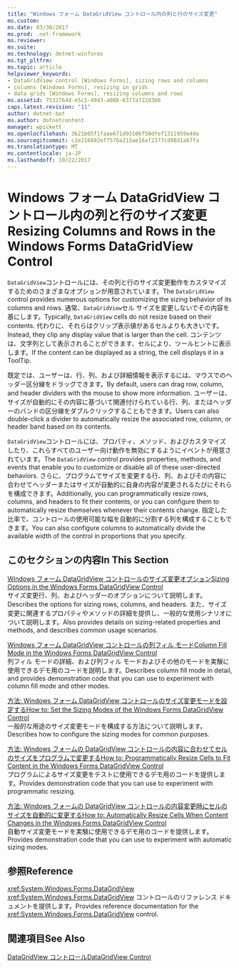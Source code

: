 ```yaml
---
title: "Windows フォーム DataGridView コントロール内の列と行のサイズ変更"
ms.custom: 
ms.date: 03/30/2017
ms.prod: .net-framework
ms.reviewer: 
ms.suite: 
ms.technology: dotnet-winforms
ms.tgt_pltfrm: 
ms.topic: article
helpviewer_keywords:
- DataGridView control [Windows Forms], sizing rows and columns
- columns [Windows Forms], resizing in grids
- data grids [Windows Forms], resizing columns and rows
ms.assetid: 7532764d-e5c1-4943-a08b-6377a722d3b6
caps.latest.revision: "11"
author: dotnet-bot
ms.author: dotnetcontent
manager: wpickett
ms.openlocfilehash: 3621b05f1faae671d93106f50dfef1311959e48e
ms.sourcegitcommit: c2e216692ef7576a213ae16af2377cd98d1a67fa
ms.translationtype: MT
ms.contentlocale: ja-JP
ms.lasthandoff: 10/22/2017
---
```

# <a name="resizing-columns-and-rows-in-the-windows-forms-datagridview-control"></a><span data-ttu-id="e7ee7-102">Windows フォーム DataGridView コントロール内の列と行のサイズ変更</span><span class="sxs-lookup"><span data-stu-id="e7ee7-102">Resizing Columns and Rows in the Windows Forms DataGridView Control</span></span>
<span data-ttu-id="e7ee7-103">`DataGridView`コントロールには、その列と行のサイズ変更動作をカスタマイズするためのさまざまなオプションが用意されています。</span><span class="sxs-lookup"><span data-stu-id="e7ee7-103">The `DataGridView` control provides numerous options for customizing the sizing behavior of its columns and rows.</span></span> <span data-ttu-id="e7ee7-104">通常、`DataGridView`セル サイズを変更しないでその内容を基にします。</span><span class="sxs-lookup"><span data-stu-id="e7ee7-104">Typically, `DataGridView` cells do not resize based on their contents.</span></span> <span data-ttu-id="e7ee7-105">代わりに、それらはクリップ表示値があるセルよりも大きいです。</span><span class="sxs-lookup"><span data-stu-id="e7ee7-105">Instead, they clip any display value that is larger than the cell.</span></span> <span data-ttu-id="e7ee7-106">コンテンツは、文字列として表示されることができます、セルにより、ツールヒントに表示します。</span><span class="sxs-lookup"><span data-stu-id="e7ee7-106">If the content can be displayed as a string, the cell displays it in a ToolTip.</span></span>  
  
 <span data-ttu-id="e7ee7-107">既定では、ユーザーは、行、列、および詳細情報を表示するには、マウスでのヘッダー区分線をドラッグできます。</span><span class="sxs-lookup"><span data-stu-id="e7ee7-107">By default, users can drag row, column, and header dividers with the mouse to show more information.</span></span> <span data-ttu-id="e7ee7-108">ユーザーは、サイズが自動的にその内容に基づいて関連付けられている行、列、またはヘッダーのバンドの区分線をダブルクリックすることもできます。</span><span class="sxs-lookup"><span data-stu-id="e7ee7-108">Users can also double-click a divider to automatically resize the associated row, column, or header band based on its contents.</span></span>  
  
 <span data-ttu-id="e7ee7-109">`DataGridView`コントロールには、プロパティ、メソッド、およびカスタマイズしたり、これらすべてのユーザー向け動作を無効にするようにイベントが用意されています。</span><span class="sxs-lookup"><span data-stu-id="e7ee7-109">The `DataGridView` control provides properties, methods, and events that enable you to customize or disable all of these user-directed behaviors.</span></span> <span data-ttu-id="e7ee7-110">さらに、プログラムでサイズを変更する行、列、およびその内容に合わせてヘッダーまたはサイズが自動的に自身の内容が変更されるたびにそれらを構成できます。</span><span class="sxs-lookup"><span data-stu-id="e7ee7-110">Additionally, you can programmatically resize rows, columns, and headers to fit their contents, or you can configure them to automatically resize themselves whenever their contents change.</span></span> <span data-ttu-id="e7ee7-111">指定した比率で、コントロールの使用可能な幅を自動的に分割する列を構成することもできます。</span><span class="sxs-lookup"><span data-stu-id="e7ee7-111">You can also configure columns to automatically divide the available width of the control in proportions that you specify.</span></span>  
  
## <a name="in-this-section"></a><span data-ttu-id="e7ee7-112">このセクションの内容</span><span class="sxs-lookup"><span data-stu-id="e7ee7-112">In This Section</span></span>  
 [<span data-ttu-id="e7ee7-113">Windows フォーム DataGridView コントロールのサイズ変更オプション</span><span class="sxs-lookup"><span data-stu-id="e7ee7-113">Sizing Options in the Windows Forms DataGridView Control</span></span>](../../../../docs/framework/winforms/controls/sizing-options-in-the-windows-forms-datagridview-control.md)  
 <span data-ttu-id="e7ee7-114">サイズ変更行、列、およびヘッダーのオプションについて説明します。</span><span class="sxs-lookup"><span data-stu-id="e7ee7-114">Describes the options for sizing rows, columns, and headers.</span></span> <span data-ttu-id="e7ee7-115">また、サイズ変更に関連するプロパティやメソッドの詳細を提供し、一般的な使用シナリオについて説明します。</span><span class="sxs-lookup"><span data-stu-id="e7ee7-115">Also provides details on sizing-related properties and methods, and describes common usage scenarios.</span></span>  
  
 [<span data-ttu-id="e7ee7-116">Windows フォーム DataGridView コントロールの列フィル モード</span><span class="sxs-lookup"><span data-stu-id="e7ee7-116">Column Fill Mode in the Windows Forms DataGridView Control</span></span>](../../../../docs/framework/winforms/controls/column-fill-mode-in-the-windows-forms-datagridview-control.md)  
 <span data-ttu-id="e7ee7-117">列フィル モードの詳細、および列フィル モードおよびその他のモードを実験に使用できるデモ用のコードを説明します。</span><span class="sxs-lookup"><span data-stu-id="e7ee7-117">Describes column fill mode in detail, and provides demonstration code that you can use to experiment with column fill mode and other modes.</span></span>  
  
 [<span data-ttu-id="e7ee7-118">方法: Windows フォーム DataGridView コントロールのサイズ変更モードを設定する</span><span class="sxs-lookup"><span data-stu-id="e7ee7-118">How to: Set the Sizing Modes of the Windows Forms DataGridView Control</span></span>](../../../../docs/framework/winforms/controls/how-to-set-the-sizing-modes-of-the-windows-forms-datagridview-control.md)  
 <span data-ttu-id="e7ee7-119">一般的な用途のサイズ変更モードを構成する方法について説明します。</span><span class="sxs-lookup"><span data-stu-id="e7ee7-119">Describes how to configure the sizing modes for common purposes.</span></span>  
  
 [<span data-ttu-id="e7ee7-120">方法: Windows フォームの DataGridView コントロールの内容に合わせてセルのサイズをプログラムで変更する</span><span class="sxs-lookup"><span data-stu-id="e7ee7-120">How to: Programmatically Resize Cells to Fit Content in the Windows Forms DataGridView Control</span></span>](../../../../docs/framework/winforms/controls/programmatically-resize-cells-to-fit-content-in-the-datagrid.md)  
 <span data-ttu-id="e7ee7-121">プログラムによるサイズ変更をテストに使用できるデモ用のコードを提供します。</span><span class="sxs-lookup"><span data-stu-id="e7ee7-121">Provides demonstration code that you can use to experiment with programmatic resizing.</span></span>  
  
 [<span data-ttu-id="e7ee7-122">方法: Windows フォームの DataGridView コントロールの内容変更時にセルのサイズを自動的に変更する</span><span class="sxs-lookup"><span data-stu-id="e7ee7-122">How to: Automatically Resize Cells When Content Changes in the Windows Forms DataGridView Control</span></span>](../../../../docs/framework/winforms/controls/automatically-resize-cells-when-content-changes-in-the-datagrid.md)  
 <span data-ttu-id="e7ee7-123">自動サイズ変更モードを実験に使用できるデモ用のコードを提供します。</span><span class="sxs-lookup"><span data-stu-id="e7ee7-123">Provides demonstration code that you can use to experiment with automatic sizing modes.</span></span>  
  
## <a name="reference"></a><span data-ttu-id="e7ee7-124">参照</span><span class="sxs-lookup"><span data-stu-id="e7ee7-124">Reference</span></span>  
 <xref:System.Windows.Forms.DataGridView>  
 <span data-ttu-id="e7ee7-125"><xref:System.Windows.Forms.DataGridView> コントロールのリファレンス ドキュメントを提供します。</span><span class="sxs-lookup"><span data-stu-id="e7ee7-125">Provides reference documentation for the <xref:System.Windows.Forms.DataGridView> control.</span></span>  
  
## <a name="see-also"></a><span data-ttu-id="e7ee7-126">関連項目</span><span class="sxs-lookup"><span data-stu-id="e7ee7-126">See Also</span></span>  
 [<span data-ttu-id="e7ee7-127">DataGridView コントロール</span><span class="sxs-lookup"><span data-stu-id="e7ee7-127">DataGridView Control</span></span>](../../../../docs/framework/winforms/controls/datagridview-control-windows-forms.md)
